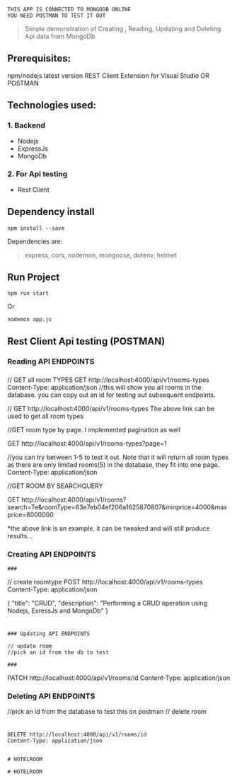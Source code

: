     THIS APP IS CONNECTED TO MONGODB ONLINE
    YOU NEED POSTMAN TO TEST IT OUT

> Simple demonstration of Creating , Reading, Updating and Deleting Api data from MongoDb

## Prerequisites:

npm/nodejs latest version
REST Client Extension for Visual Studio OR POSTMAN

## Technologies used:

### 1. Backend

- Nodejs
- ExpressJs
- MongoDb

### 2. For Api testing

- Rest Client

## Dependency install

```
npm install --save
```

Dependencies are:

> express, cors, nodemon, mongoose, dotenv, helmet

## Run Project

```
npm run start
```

Or

```
nodemon app.js
```

## Rest Client Api testing (POSTMAN)

### Reading API ENDPOINTS

###

// GET all room TYPES
GET http://localhost:4000/api/v1/rooms-types
Content-Type: application/json
//this will show you all rooms in the database. you can copy out an id for testing out subsequent endpoints.

// GET http://localhost:4000/api/v1/rooms-types
The above link can be used to get all room types

//GET room type by page. I implemented pagination as well

GET http://localhost:4000/api/v1/rooms-types?page=1

//you can try between 1-5 to test it out. Note that it will return all room types as there are only
limited rooms(5) in the database, they fit into one page.
Content-Type: application/json

//GET ROOM BY SEARCHQUERY

GET http://localhost:4000/api/v1/rooms?search=Te&roomType=63e7eb04ef206a1625870807&minprice=4000&maxprice=8000000

\*the above link is an example. it can be tweaked and will still produce results...

### Creating API ENDPOINTS

```
###
```

// create roomtype
POST http://localhost:4000/api/v1/rooms-types
Content-Type: application/json

{
"title": "CRUD",
"description": "Performing a CRUD operation using Nodejs, ExressJs and MongoDb"
}

###

```

### Updating API ENDPOINTS

// update room
//pick an id from the db to test

###
```

PATCH http://localhost:4000/api/v1/rooms/id
Content-Type: application/json

### Deleting API ENDPOINTS

//pick an id from the database to test this on postman
// delete room

###

```

DELETE http://localhost:4000/api/v1/rooms/id
Content-Type: application/json

```

```

# HOTELROOM

# HOTELROOM
```

